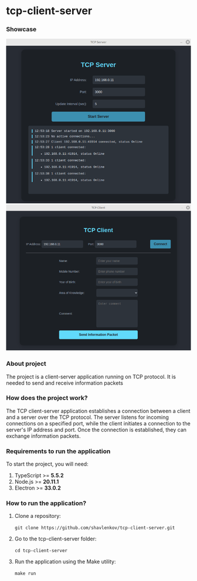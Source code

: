 # tcp-client-server

### Showcase

<p align="center">
   <img src="./readme-assets/showcase_1.png" width="1024"><br>
   <img src="./readme-assets/showcase_2.png" width="1024"><br>
</p>

### About project

The project is a client-server application running on TCP protocol. It is needed to send and receive information packets

### How does the project work?

The TCP client-server application establishes a connection between a client and a server over the TCP protocol. The server listens for incoming connections on a specified port, while the client initiates a connection to the server's IP address and port. Once the connection is established, they can exchange information packets.

### Requirements to run the application

To start the project, you will need:

1. TypeScript >= **5.5.2**
2. Node.js >= **20.11.1**
3. Electron >= **33.0.2**

### How to run the application?

1. Clone a repository:

   `git clone https://github.com/shavlenkov/tcp-client-server.git`

2. Go to the tcp-client-server folder:

   `cd tcp-client-server`

3. Run the application using the Make utility:

   `make run`
